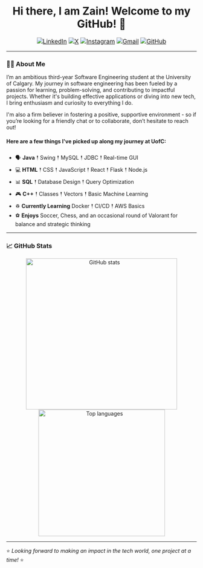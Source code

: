 <h1 align="center" style="font-size: 28px;">Hi there, I am Zain! Welcome to my GitHub! 👋</h1>

<p align="center" style="font-size: 16px;">
  <a href="https://www.linkedin.com/in/muhammad-zain-48592b267/"><img src="https://img.shields.io/badge/LinkedIn-%230077B5.svg?style=for-the-badge&logo=linkedin&logoColor=white" alt="LinkedIn"></a>
  <a href="https://x.com/muhammadzain003"><img src="https://img.shields.io/badge/X-%231DA1F2.svg?style=for-the-badge&logo=x&logoColor=white" alt="X"></a>
  <a href="https://www.instagram.com/muhammad_zain14/?hl=en"><img src="https://img.shields.io/badge/Instagram-%23E4405F.svg?style=for-the-badge&logo=instagram&logoColor=white" alt="Instagram"></a>
  <a href="mailto:muhammadzain0476@gmail.com"><img src="https://img.shields.io/badge/Gmail-D14836?style=for-the-badge&logo=gmail&logoColor=white" alt="Gmail"></a>
  <a href="https://github.com/muhammadzain03"><img src="https://img.shields.io/badge/GitHub-%2312100E.svg?style=for-the-badge&logo=github&logoColor=white" alt="GitHub"></a>
</p>

---

### 👨‍💻 About Me
I’m an ambitious third-year Software Engineering student at the University of Calgary. My journey in software engineering has been fueled by a passion for learning, problem-solving, and contributing to impactful projects. Whether it's building effective applications or diving into new tech, I bring enthusiasm and curiosity to everything I do.

I'm also a firm believer in fostering a positive, supportive environment - so if you’re looking for a friendly chat or to collaborate, don’t hesitate to reach out!

#### Here are a few things I've picked up along my journey at UofC:
- 🗣 **Java** 𒑰 Swing 𒑰 MySQL 𒑰 JDBC 𒑰 Real-time GUI
- 💻 **HTML** 𒑰 CSS 𒑰 JavaScript 𒑰 React 𒑰 Flask 𒑰 Node.js
- 📊 **SQL** 𒑰 Database Design 𒑰 Query Optimization
- 🎮 **C++** 𒑰 Classes 𒑰 Vectors 𒑰 Basic Machine Learning
- ♽ **Currently Learning** Docker 𒑰 CI/CD 𒑰 AWS Basics
- ⚽ **Enjoys** Soccer, Chess, and an occasional round of Valorant for balance and strategic thinking

---

### 📈 GitHub Stats
<p align="center">
  <img src="https://github-readme-stats.vercel.app/api?username=muhammadzain03&show_icons=true&theme=dark" alt="GitHub stats" width="400"/>
  <img src="https://github-readme-stats.vercel.app/api/top-langs/?username=muhammadzain03&layout=compact&theme=dark" alt="Top languages" width="335"/>
</p>

---

⭐️ *Looking forward to making an impact in the tech world, one project at a time!* ⭐️ 
